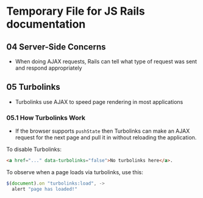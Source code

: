 # Temporary File for JS Rails documentation

## 04 Server-Side Concerns

- When doing AJAX requests, Rails can tell what type of request was sent and respond appropriately

## 05 Turbolinks

- Turbolinks use AJAX to speed page rendering in most applications

### 05.1 How Turbolinks Work

- If the browser supports `pushState` then Turbolinks can make an AJAX request for the next page and pull it in without reloading the application.

To disable Turbolinks:

```html
<a href="..." data-turbolinks="false">No turbolinks here</a>.
```

To observe when a page loads via turbolinks, use this:

```js
$(document).on "turbolinks:load", ->
  alert "page has loaded!"
```

